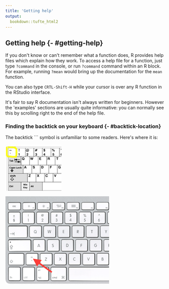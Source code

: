 ```yaml
---
title: 'Getting help'
output:
  bookdown::tufte_html2
---
```





## Getting help {- #getting-help}

If you don't know or can't remember what a function does, R provides help files which explain how they work.
To access a help file for a function, just type `?command` in the console, or run `?command` command within an R block. For example, running `?mean` would bring up the documentation for the `mean` function.

You can also type `CRTL-Shift-H` while your cursor is over any R function in the RStudio interface.

It's fair to say R documentation isn't always written for beginners. However the 'examples' sections are usually quite informative: you can normally see this by scrolling right to the end of the help file.







### Finding the backtick on your keyboard {- #backtick-location}


The backtick ``` symbol is unfamiliar to some readers. Here's where it is:


![On windows](media/backtick-windows-uk.png)

![On a Mac](media/backtick-mac-uk.png)
